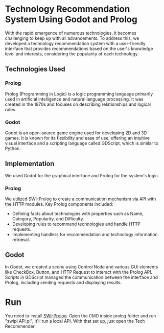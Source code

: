 # Technology Recommendation System Using Godot and Prolog
With the rapid emergence of numerous technologies, it becomes challenging to keep up with all advancements. To address this, we developed a technology recommendation system with a user-friendly interface that provides recommendations based on the user's knowledge level and interests, considering the popularity of each technology.

## Technologies Used

### Prolog
Prolog (Programming in Logic) is a logic programming language primarily used in artificial intelligence and natural language processing. It was created in the 1970s and focuses on describing relationships and logical rules.

### Godot
Godot is an open-source game engine used for developing 2D and 3D games. It is known for its flexibility and ease of use, offering an intuitive visual interface and a scripting language called GDScript, which is similar to Python.

## Implementation
We used Godot for the graphical interface and Prolog for the system's logic.

### Prolog
We utilized SWI-Prolog to create a communication mechanism via API with the HTTP modules. Key Prolog components included:

- Defining facts about technologies with properties such as Name, Category, Popularity, and Difficulty.
- Developing rules to recommend technologies and handle HTTP requests.
- Implementing handlers for recommendation and technology information retrieval.

## Godot
In Godot, we created a scene using Control Node and various GUI elements like CheckBox, Button, and HTTP Request to interact with the Prolog API. Scripts in GDScript managed the communication between the interface and Prolog, including sending requests and displaying results.

# Run

You need to install [SWI-Prolog](https://www.swi-prolog.org/Download.html). Open the CMD inside prolog folder and run "swipl API.pl", it'll run a local API. With that set up, just open the Tech Recommender.
